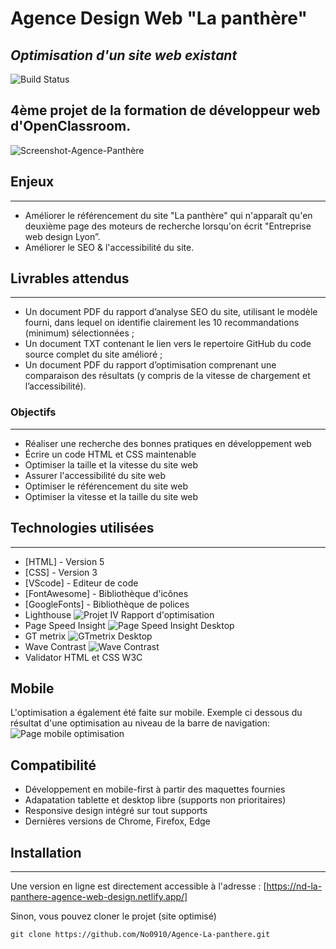 # Agence Design Web "La panthère"

## _Optimisation d'un site web existant_

![Build Status](https://badge.buildkite.com/sample.svg?status=passing)

4ème projet de la formation de développeur web d'OpenClassroom.
---

![Screenshot-Agence-Panthère](https://github.com/No0910/Agence-La-panthere/assets/98163578/e8f47805-a02e-4517-b57e-d4169e763ec3)

## Enjeux
---
- Améliorer le référencement du site "La panthère" qui n'apparaît qu'en deuxième page des moteurs de recherche lorsqu'on écrit "Entreprise web design Lyon”.
- Améliorer le SEO & l'accessibilité du site.

## Livrables attendus
---
- Un document PDF du rapport d’analyse SEO du site, utilisant le modèle fourni, dans lequel on identifie clairement les 10 recommandations (minimum) sélectionnées ;
- Un document TXT contenant le lien vers le repertoire GitHub du code source complet du site amélioré ;
- Un document PDF du rapport d’optimisation comprenant une comparaison des résultats (y compris de la vitesse de chargement et l’accessibilité).

### Objectifs
---
- Réaliser une recherche des bonnes pratiques en développement web
- Écrire un code HTML et CSS maintenable
- Optimiser la taille et la vitesse du site web
- Assurer l'accessibilité du site web
- Optimiser le référencement du site web
- Optimiser la vitesse et la taille du site web

## Technologies utilisées
---
- [HTML] - Version 5
- [CSS] - Version 3
- [VScode] - Editeur de code
- [FontAwesome] - Bibliothèque d'icônes
- [GoogleFonts] - Bibliothèque de polices
- Lighthouse ![Projet IV Rapport d'optimisation](https://github.com/No0910/Agence-La-panthere/assets/98163578/14f215de-49b0-4a03-945b-64cc162a65c3)
- Page Speed Insight ![Page Speed Insight Desktop](https://github.com/No0910/Agence-La-panthere/assets/98163578/f1d24787-5807-4cc9-8eef-9d63b9f1e2f0)
- GT metrix ![GTmetrix Desktop](https://github.com/No0910/Agence-La-panthere/assets/98163578/38acf79e-17bc-4bb7-b0dc-b5e310b3027e)
- Wave Contrast ![Wave Contrast](https://github.com/No0910/Agence-La-panthere/assets/98163578/9e289a0e-abc6-4f32-9b58-29212fc05c28)
- Validator HTML et CSS W3C

## Mobile
L'optimisation a également été faite sur mobile. Exemple ci dessous du résultat d'une optimisation au niveau de la barre de navigation:
![Page mobile optimisation](https://github.com/No0910/Agence-La-panthere/assets/98163578/3b190a27-46b5-42ff-9eaa-77f4dd0ccf68)

## Compatibilité
- Développement en mobile-first à partir des maquettes fournies
- Adapatation tablette et desktop libre (supports non prioritaires)
- Responsive design intégré sur tout supports
- Dernières versions de Chrome, Firefox, Edge

## Installation
---
Une version en ligne est directement accessible à l'adresse : [https://nd-la-panthere-agence-web-design.netlify.app/]

Sinon, vous pouvez cloner le projet (site optimisé)
```terminal
git clone https://github.com/No0910/Agence-La-panthere.git
```
